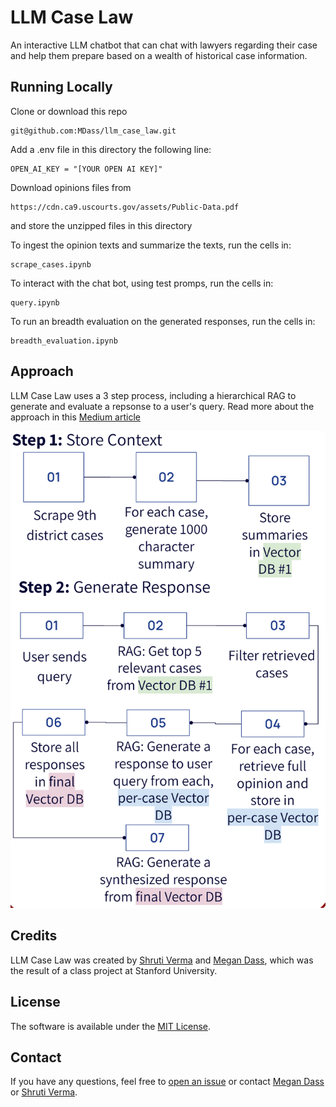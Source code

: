 # LLM Case Law
An interactive LLM chatbot that can chat with lawyers regarding their case and help them prepare based on a wealth of historical case information.

## Running Locally
Clone or download this repo
```
git@github.com:MDass/llm_case_law.git
```

Add a .env file in this directory the following line:
```
OPEN_AI_KEY = "[YOUR OPEN AI KEY]"
```

Download opinions files from 
```
https://cdn.ca9.uscourts.gov/assets/Public-Data.pdf
```
and store the unzipped files in this directory

To ingest the opinion texts and summarize the texts, run the cells in:
```
scrape_cases.ipynb
```

To interact with the chat bot, using test promps, run the cells in:
```
query.ipynb
```

To run an breadth evaluation on the generated responses, run the cells in:
```
breadth_evaluation.ipynb
```

## Approach
LLM Case Law uses a 3 step process, including a hierarchical RAG to generate and evaluate a repsonse to a user's query. Read more about the approach in this [Medium article]()

![Alt text](hierarchical_rag.png)

## Credits
LLM Case Law was created by [Shruti Verma](https://www.linkedin.com/in/shruti-verma-18a958138/) and [Megan Dass](https://www.linkedin.com/in/megan-dass), which was the result of a class project at Stanford University.


## License
The software is available under the [MIT License](https://github.com/poloclub/skeletricks/blob/main/LICENSE).

## Contact
If you have any questions, feel free to [open an issue](https://github.com/MDass/llm_case_law/issues/new) or contact [Megan Dass](mailto:mdass9@stanford.edu) or [Shruti Verma](mailto:shrutive@stanford.edu).